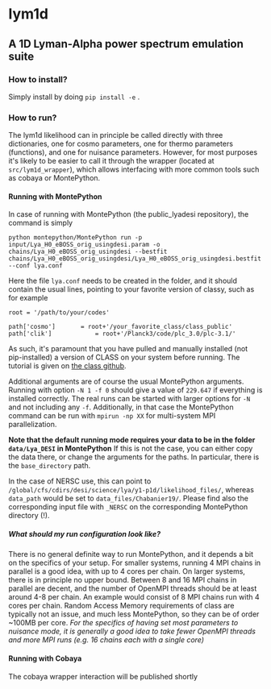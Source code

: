 # lym1d
## A 1D Lyman-Alpha power spectrum emulation suite

### How to install?

Simply install by doing `pip install -e` .

### How to run?

The lym1d likelihood can in principle be called directly with three dictionaries, one for cosmo parameters, one for thermo parameters (functions), and one for nuisance parameters. However, for most purposes it's likely to be easier to call it through the wrapper (located at `src/lym1d_wrapper`), which allows interfacing with more common tools such as cobaya or MontePython. 

#### Running with MontePython

In case of running with MontePython (the public_lyadesi repository), the command is simply

    python montepython/MontePython run -p input/Lya_H0_eBOSS_orig_usingdesi.param -o chains/Lya_H0_eBOSS_orig_usingdesi --bestfit chains/Lya_H0_eBOSS_orig_usingdesi/Lya_H0_eBOSS_orig_usingdesi.bestfit --conf lya.conf

Here the file `lya.conf` needs to be created in the folder, and it should contain the usual lines, pointing to your favorite version of classy, such as for example

    root = '/path/to/your/codes'

    path['cosmo']		= root+'/your_favorite_class/class_public'
    path['clik']            = root+'/Planck3/code/plc_3.0/plc-3.1/'

As such, it's paramount that you have pulled and manually installed (not pip-installed) a version of CLASS on your system before running. The tutorial is given on [the class github](https://github.com/lesgourg/class_public).

Additional arguments are of course the usual MontePython arguments. Running with option `-N 1 -f 0` should give a value of `229.647` if everything is installed correctly. The real runs can be started with larger options for `-N` and not including any `-f`. Additionally, in that case the MontePython command can be run with `mpirun -np XX` for multi-system MPI parallelization.

**Note that the default running mode requires your data to be in the folder `data/Lya_DESI` in MontePython** If this is not the case, you can either copy the data there, or change the arguments for the paths. In particular, there is the `base_directory` path.

In the case of NERSC use, this can point to `/global/cfs/cdirs/desi/science/lya/y1-p1d/likelihood_files/`, whereas `data_path` would be set to `data_files/Chabanier19/`. Please find also the corresponding input file with `_NERSC` on the corresponding MontePython directory (!).

##### What should my run configuration look like?

There is no general definite way to run MontePython, and it depends a bit on the specifics of your setup. For smaller systems, running 4 MPI chains in parallel is a good idea, with up to 4 cores per chain. On larger systems, there is in principle no upper bound. Between 8 and 16 MPI chains in parallel are decent, and the number of OpenMPI threads should be at least around 4-8 per chain. An example would consist of 8 MPI chains run with 4 cores per chain. Random Access Memory requirements of class are typically not an issue, and much less MontePython, so they can be of order ~100MB per core. *For the specifics of having set most parameters to nuisance mode, it is generally a good idea to take fewer OpenMPI threads and more MPI runs (e.g. 16 chains each with a single core)*

#### Running with Cobaya

The cobaya wrapper interaction will be published shortly
